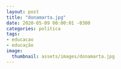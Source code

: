 ```yaml
---
layout: post
title: "donamarta.jpg"
date: 2020-05-09 00:00:01 -0300
categories: politica
tags:
- educacao
- educação
image: 
  thumbnail: assets/images/donamarta.jpg
---
```

